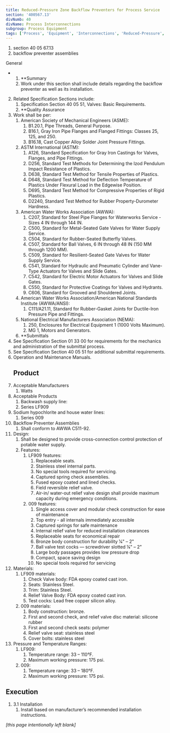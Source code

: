 ```yaml
---
title: Reduced-Pressure Zone Backflow Preventers for Process Service
section: '400567.13'
divNumb: 40
divName: Process Interconnections
subgroup: Process Equipment
tags: ['Process', 'Equipment', 'Interconnections', 'Reduced-Pressure', 'Zone', 'Backflow', 'Preventers', 'for', 'Service']
---
```


   1. section 40 05 67.13
   1. backflow preventer assemblies

General

* 
	1. **Summary
   1. Work under this section shall include details regarding the backflow preventer as well as its installation. 
2. Related Specification Sections include:
	1. Specification Section 40 05 51, Valves: Basic Requirements.
	2. **Quality Assurance
3. Work shall be per:
	1. American Society of Mechanical Engineers (ASME):
		1. B1.20.1, Pipe Threads, General Purpose.
		2. B16.1, Gray Iron Pipe Flanges and Flanged Fittings: Classes 25, 125, and 250.
		3. B16.18, Cast Copper Alloy Solder Joint Pressure Fittings.
	2. ASTM International (ASTM):
		1. A126, Standard Specification for Gray Iron Castings for Valves, Flanges, and Pipe Fittings.
		2. D256, Standard Test Methods for Determining the Izod Pendulum Impact Resistance of Plastics.
		3. D638, Standard Test Method for Tensile Properties of Plastics.
		4. D648, Standard Test Method for Deflection Temperature of Plastics Under Flexural Load in the Edgewise Position.
		5. D695, Standard Test Method for Compressive Properties of Rigid Plastics.
		6. D2240, Standard Test Method for Rubber Property-Durometer Hardness.
	3. American Water Works Association (AWWA):
		1. C207, Standard for Steel Pipe Flanges for Waterworks Service - Sizes 4 IN through 144 IN.
		2. C500, Standard for Metal-Seated Gate Valves for Water Supply Service.
		3. C504, Standard for Rubber-Seated Butterfly Valves.
		4. C507, Standard for Ball Valves, 6 IN through 48 IN (150 MM through 1200 MM).
		5. C509, Standard for Resilient-Seated Gate Valves for Water Supply Service.
		6. C541, Standard for Hydraulic and Pneumatic Cylinder and Vane-Type Actuators for Valves and Slide Gates.
		7. C542, Standard for Electric Motor Actuators for Valves and Slide Gates.
		8. C550, Standard for Protective Coatings for Valves and Hydrants.
		9. C606, Standard for Grooved and Shouldered Joints.
	4. American Water Works Association/American National Standards Institute (AWWA/ANSI):
		1. C111/A21.11, Standard for Rubber-Gasket Joints for Ductile-Iron Pressure Pipe and Fittings.
	5. National Electrical Manufacturers Association (NEMA): 
		1. 250, Enclosures for Electrical Equipment 1 (1000 Volts Maximum).
		2. MG 1, Motors and Generators.
	6. **Submittals
4. See Specification Section 01 33 00 for requirements for the mechanics and administration of the submittal process.
5. See Specification Section 40 05 51 for additional submittal requirements.
6. Operation and Maintenance Manuals.
   ## Product
1. Acceptable Manufacturers
   1. Watts
2. Acceptable Products
   1. Backwash supply line:
	1. Series LF909
2. Sodium hypochlorite and house water lines:
	1. Series 009
3. Backflow Preventer Assemblies
   1. Shall conform to AWWA C511-92.
2. Design:
	1. Shall be designed to provide cross-connection control protection of potable water supply. 
	2. Features:
		1. LF909 features:
			1. Replaceable seats.
			2. Stainless steel internal parts.
			3. No special tools required for servicing.
			4. Captured spring check assemblies.
			5. Fused epoxy coated and lined checks.
			6. Field reversible relief valve.
			7. Air-in/ water-out relief valve design shall provide maximum capacity during emergency conditions.
		2. 009 features:
			1. Single access cover and modular check construction for ease of maintenance
			2. Top entry - all internals immediately accessible
			3. Captured springs for safe maintenance
			4. Internal relief valve for reduced installation clearances
			5. Replaceable seats for economical repair
			6. Bronze body construction for durability 1⁄4" – 2"
			7. Ball valve test cocks — screwdriver slotted 1⁄4" – 2"
			8. Large body passages provides low pressure drop
			9. Compact, space saving design
			10. No special tools required for servicing
3. Materials:
	1. LF909 materials:
		1. Check Valve body: FDA epoxy coated cast iron.
		2. Seats: Stainless Steel.
		3. Trim: Stainless Steel.
		4. Relief Valve Body: FDA epoxy coated cast iron.
		5. Test cocks: Lead free copper silicon alloy.
	2. 009 materials:
		1. Body construction: bronze.
		2. First and second check, and relief valve disc material: silicone rubber
		3. First and second check seats: polymer
		4. Relief valve seat: stainless steel
		5. Cover bolts: stainless steel
4. Pressure and Temperature Ranges:
	1. LF909:
		1. Temperature range: 33 – 110°F. 
		2. Maximum working pressure: 175 psi.
	2. 009:
		1. Temperature range: 33 – 180°F. 
		2. Maximum working pressure: 175 psi.


## Execution

1. 3.1 Installation
   1. Install based on manufacturer’s recommended installation instructions. 

*[this page intentionally left blank]*

